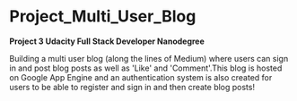 # Project_Multi_User_Blog
**Project 3 Udacity Full Stack Developer Nanodegree**

Building a multi user blog (along the lines of Medium) where users can sign in
and post blog posts as well as 'Like' and 'Comment'.This blog is hosted on
Google App Engine and  an authentication system is also created for
users to be able to register and sign in and then create blog posts!
